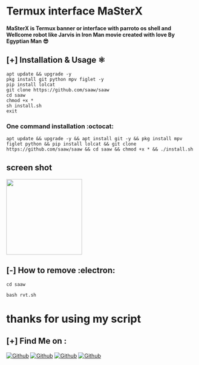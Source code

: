 # Termux interface MaSterX 


#### MaSterX is Termux banner or interface with parroto os shell and Wellcome robot like Jarvis in Iron Man movie created with love By Egyptian Man 😎

## [+] Installation & Usage :atom_symbol:
```
apt update && upgrade -y 
pkg install git python mpv figlet -y
pip install lolcat
git clone https://github.com/saaw/saaw
cd saaw
chmod +x *
sh install.sh
exit
```
### One command installation :octocat:
```
apt update && upgrade -y && apt install git -y && pkg install mpv figlet python && pip install lolcat && git clone https://github.com/saaw/saaw && cd saaw && chmod +x * && ./install.sh
```
## screen shot

<img width="200px" src="/s.jpg" >

## [-] How to remove :electron:
```
cd saaw

bash rvt.sh
```
# thanks for using my script 



## [+] Find Me on :

[![Github](https://img.shields.io/badge/Facebook-fikrado-blue?style=for-the-badge&logo=facebook)](https://facebook.com/mrsaaw)
[![Github](https://img.shields.io/badge/WhatsApp-Mr_Yahye-lightgreen?style=for-the-badge&logo=whatsapp)](https://api.whatsapp.com/send?phone=201091932020)
[![Github](https://img.shields.io/badge/TELEGRAM-MR_Yahye-orange?style=for-the-badge&logo=telegram)](https://t.me/xxsaawxx)
[![Github](https://img.shields.io/badge/Twitter-fikrado-aqua?style=for-the-badge&logo=twitter)](https://twitter.com/sniper_cach)

